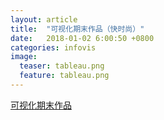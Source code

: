 ```yaml
---
layout: article
title:  "可视化期末作品（快时尚）"
date:   2018-01-02 6:00:50 +0800
categories: infovis 
image:
  teaser: tableau.png
  feature: tableau.png
---
```

[可视化期末作品](https://public.tableau.com/views/_18213/1?:embed=y&:display_count=yes&publish=yes)
